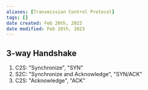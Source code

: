```yaml
---
aliases: [Transmission Control Protocol]
tags: [] 
date created: Feb 20th, 2023
date modified: Feb 20th, 2023
---
```


## 3-way Handshake
1. C2S: "Synchronize", "SYN"
2. S2C: "Synchronize and Acknowledge", "SYN/ACK"
3. C2S: "Acknowledge", "ACK"

